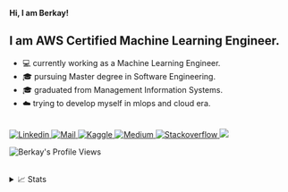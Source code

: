 **Hi, I am Berkay!**

## I am AWS Certified Machine Learning Engineer.

* 💻 currently working as a Machine Learning Engineer.
* 🎓 pursuing Master degree in Software Engineering.
* 🎓 graduated from Management Information Systems.
* ☁️ trying to develop myself in mlops and cloud era.


<a href="https://github.com/berkayalan">
</a>
<br/>
<a href="https://www.linkedin.com/in/berkayalan/">
    <img src="https://img.shields.io/badge/LinkedIn-0077B5?style=for-the-badge&logo=linkedin&logoColor=white" alt="Linkedin">
</a>
<a href="mailto:berkayalan.mail@gmail.co">
    <img src="https://img.shields.io/badge/Gmail-D14836?style=for-the-badge&logo=gmail&logoColor=white" alt="Mail">
</a>
<a href="https://www.kaggle.com/berkayalan">
    <img src="https://img.shields.io/badge/Kaggle-20BEFF?style=for-the-badge&logo=Kaggle&logoColor=white" alt="Kaggle">
</a>
<a href="https://medium.com/@berkayalann">
    <img src="https://img.shields.io/badge/Medium-12100E?style=for-the-badge&logo=medium&logoColor=white`" alt="Medium">
</a>
<a href="https://stackoverflow.com/users/13472725/berkayln">
    <img src="https://img.shields.io/badge/Stack_Overflow-FE7A16?style=for-the-badge&logo=stack-overflow&logoColor=white" alt="Stackoverflow">
</a>

<a href="https://github.com/berkayalan">
    <img src="https://github-stats-alpha.vercel.app/api?username=berkayalan&cc=22272e&tc=37BCF6&ic=fff&bc=0000">
</a>
  
![Berkay's Profile Views](https://komarev.com/ghpvc/?username=berkayalan&color=blue)

<br/> 

<details>
<summary>📈 Stats</summary>
<br>
My Github Stats

![](http://github-profile-summary-cards.vercel.app/api/cards/profile-details?username=berkayalan&theme=dracula) 

![](http://github-profile-summary-cards.vercel.app/api/cards/repos-per-language?username=berkayalan&theme=dracula) 
![](http://github-profile-summary-cards.vercel.app/api/cards/most-commit-language?username=berkayalan&theme=dracula)

</details>
